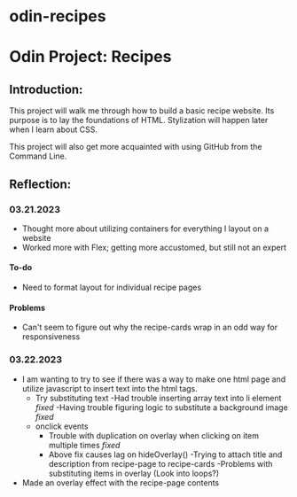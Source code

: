 # odin-recipes
# Odin Project: Recipes

## Introduction:
This project will walk me through how to build a basic recipe website. Its purpose is to lay the foundations of HTML. Stylization will happen later when I learn about CSS.

This project will also get more acquainted with using GitHub from the Command Line.

## Reflection:
### 03.21.2023
- Thought more about utilizing containers for everything I layout on a website
- Worked more with Flex; getting more accustomed, but still not an expert
#### To-do
- Need to format layout for individual recipe pages
#### Problems
- Can't seem to figure out why the recipe-cards wrap in an odd way for responsiveness

### 03.22.2023
- I am wanting to try to see if there was a way to make one html page and utilize javascript to insert text into the html tags.
    - Try substituting text
        -Had trouble inserting array text into li element *fixed*
        -Having trouble figuring logic to substitute a background image *fixed*
    - onclick events
        - Trouble with duplication on overlay when clicking on item multiple times *fixed*
        - Above fix causes lag on hideOverlay() 
-Trying to attach title and description from recipe-page to recipe-cards
    -Problems with substituting items in overlay (Look into loops?)
- Made an overlay effect with the recipe-page contents